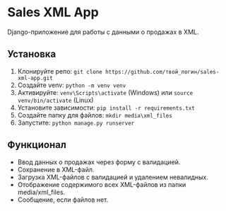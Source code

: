 # Sales XML App

Django-приложение для работы с данными о продажах в XML.

## Установка
1. Клонируйте репо: `git clone https://github.com/твой_логин/sales-xml-app.git`
2. Создайте venv: `python -m venv venv`
3. Активируйте: `venv\Scripts\activate` (Windows) или `source venv/bin/activate` (Linux)
4. Установите зависимости: `pip install -r requirements.txt`
5. Создайте папку для файлов: `mkdir media\xml_files`
6. Запустите: `python manage.py runserver`

## Функционал
- Ввод данных о продажах через форму с валидацией.
- Сохранение в XML-файл.
- Загрузка XML-файлов с валидацией и удалением невалидных.
- Отображение содержимого всех XML-файлов из папки media/xml_files.
- Сообщение, если файлов нет.